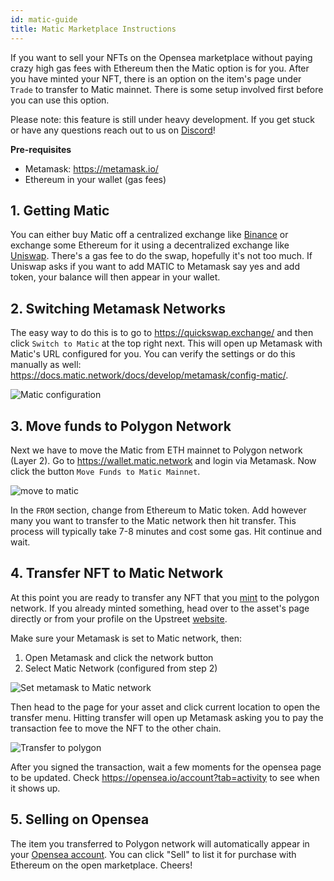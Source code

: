 ```yaml
---
id: matic-guide
title: Matic Marketplace Instructions
---
```


If you want to sell your NFTs on the Opensea marketplace without paying crazy high gas fees with Ethereum then the Matic option is for you. After you have minted your NFT, there is an option on the item's page under `Trade` to transfer to Matic mainnet. There is some setup involved first before you can use this option.

Please note: this feature is still under heavy development. If you get stuck or have any questions reach out to us on [Discord](https://discord.gg/3byWubumSa)!

**Pre-requisites**

- Metamask: https://metamask.io/
- Ethereum in your wallet (gas fees)

## 1. Getting Matic

You can either buy Matic off a centralized exchange like [Binance](https://www.binance.com/en/trade/MATIC_BTC) or exchange some Ethereum for it using a decentralized exchange like [Uniswap](https://app.uniswap.org/#/swap). There's a gas fee to do the swap, hopefully it's not too much. If Uniswap asks if you want to add MATIC to Metamask say yes and add token, your balance will then appear in your wallet.


## 2. Switching Metamask Networks

The easy way to do this is to go to https://quickswap.exchange/ and then click `Switch to Matic` at the top right next. This will open up Metamask with Matic's URL configured for you. You can verify the settings or do this manually as well: https://docs.matic.network/docs/develop/metamask/config-matic/.

![Matic configuration](/img/matic-config.jpg)

## 3. Move funds to Polygon Network

Next we have to move the Matic from ETH mainnet to Polygon network (Layer 2). Go to https://wallet.matic.network and login via Metamask. Now click the button `Move Funds to Matic Mainnet`.

![move to matic](/img/move-to-matic.jpg)

In the `FROM` section, change from Ethereum to Matic token. Add however many you want to transfer to the Matic network then hit transfer. This process will typically take 7-8 minutes and cost some gas. Hit continue and wait.

## 4. Transfer NFT to Matic Network

At this point you are ready to transfer any NFT that you [mint](../create/mint) to the polygon network. If you already minted something, head over to the asset's page directly or from your profile on the Upstreet [website](https://upstreet.ai).

Make sure your Metamask is set to Matic network, then:
  1. Open Metamask and click the network button
  2. Select Matic Network (configured from step 2)
  
![Set metamask to Matic network](/img/metamask_matic.jpg)

Then head to the page for your asset and click current location to open the transfer menu. Hitting transfer will open up Metamask asking you to pay the transaction fee to move the NFT to the other chain.

![Transfer to polygon](/img/transfer-polygon.jpg)

After you signed the transaction, wait a few moments for the opensea page to be updated. Check https://opensea.io/account?tab=activity to see when it shows up.

## 5. Selling on Opensea

The item you transferred to Polygon network will automatically appear in your [Opensea account](https://opensea.io/account?tab=activity). You can click "Sell" to list it for purchase with Ethereum on the open marketplace. Cheers!
